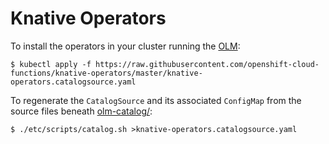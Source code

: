 # Knative Operators

To install the operators in your cluster running the
[OLM](https://github.com/operator-framework/operator-lifecycle-manager):

    $ kubectl apply -f https://raw.githubusercontent.com/openshift-cloud-functions/knative-operators/master/knative-operators.catalogsource.yaml

To regenerate the `CatalogSource` and its associated `ConfigMap` from
the source files beneath [olm-catalog/](olm-catalog/):

    $ ./etc/scripts/catalog.sh >knative-operators.catalogsource.yaml
